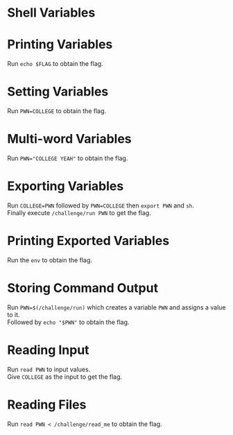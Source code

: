 # Shell Variables

# Printing Variables
Run `echo $FLAG` to obtain the flag.

# Setting Variables
Run `PWN=COLLEGE` to obtain the flag.

# Multi-word Variables
Run `PWN="COLLEGE YEAH"` to obtain the flag.

# Exporting Variables
Run `COLLEGE=PWN` followed by `PWN=COLLEGE` then `export PWN` and `sh`.  
Finally execute `/challenge/run PWN` to get the flag.

# Printing Exported Variables
Run the `env` to obtain the flag.

# Storing Command Output
Run `PWN=$(/challenge/run)` which creates a variable `PWN` and assigns a value to it.  
Followed by `echo "$PWN"` to obtain the flag. 

# Reading Input
Run `read PWN` to input values.  
Give `COLLEGE` as the input to get the flag.

# Reading Files
Run `read PWN < /challenge/read_me` to obtain the flag.

